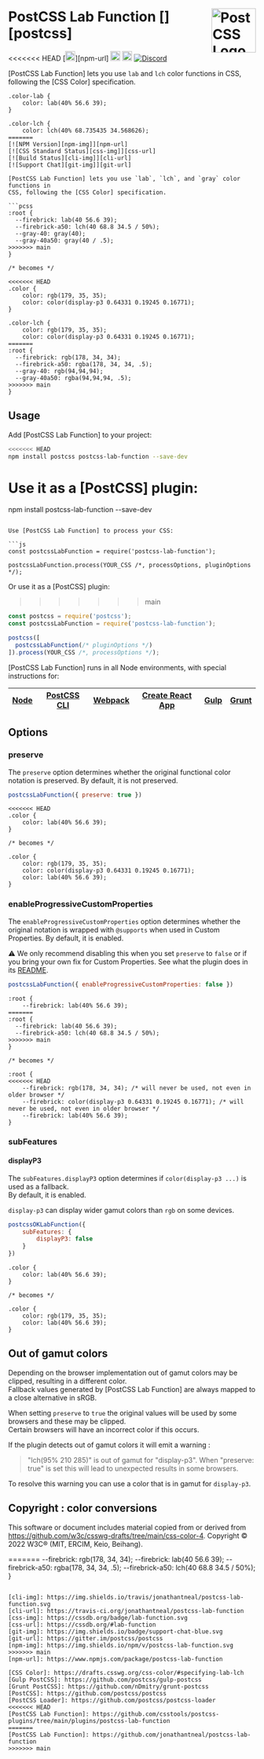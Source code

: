 # PostCSS Lab Function [<img src="https://postcss.github.io/postcss/logo.svg" alt="PostCSS Logo" width="90" height="90" align="right">][postcss]

<<<<<<< HEAD
[<img alt="npm version" src="https://img.shields.io/npm/v/postcss-lab-function.svg" height="20">][npm-url]
[<img alt="CSS Standard Status" src="https://cssdb.org/images/badges/lab-function.svg" height="20">][css-url]
[<img alt="Build Status" src="https://github.com/csstools/postcss-plugins/workflows/test/badge.svg" height="20">][cli-url]
[<img alt="Discord" src="https://shields.io/badge/Discord-5865F2?logo=discord&logoColor=white">][discord]


[PostCSS Lab Function] lets you use `lab` and `lch` color functions in
CSS, following the [CSS Color] specification.

```pcss
.color-lab {
	color: lab(40% 56.6 39);
}

.color-lch {
	color: lch(40% 68.735435 34.568626);
=======
[![NPM Version][npm-img]][npm-url]
[![CSS Standard Status][css-img]][css-url]
[![Build Status][cli-img]][cli-url]
[![Support Chat][git-img]][git-url]

[PostCSS Lab Function] lets you use `lab`, `lch`, and `gray` color functions in
CSS, following the [CSS Color] specification.

```pcss
:root {
  --firebrick: lab(40 56.6 39);
  --firebrick-a50: lch(40 68.8 34.5 / 50%);
  --gray-40: gray(40);
  --gray-40a50: gray(40 / .5);
>>>>>>> main
}

/* becomes */

<<<<<<< HEAD
.color {
	color: rgb(179, 35, 35);
	color: color(display-p3 0.64331 0.19245 0.16771);
}

.color-lch {
	color: rgb(179, 35, 35);
	color: color(display-p3 0.64331 0.19245 0.16771);
=======
:root {
  --firebrick: rgb(178, 34, 34);
  --firebrick-a50: rgba(178, 34, 34, .5);
  --gray-40: rgb(94,94,94);
  --gray-40a50: rgba(94,94,94, .5);
>>>>>>> main
}
```

## Usage

Add [PostCSS Lab Function] to your project:

```bash
<<<<<<< HEAD
npm install postcss postcss-lab-function --save-dev
```

Use it as a [PostCSS] plugin:
=======
npm install postcss-lab-function --save-dev
```

Use [PostCSS Lab Function] to process your CSS:

```js
const postcssLabFunction = require('postcss-lab-function');

postcssLabFunction.process(YOUR_CSS /*, processOptions, pluginOptions */);
```

Or use it as a [PostCSS] plugin:
>>>>>>> main

```js
const postcss = require('postcss');
const postcssLabFunction = require('postcss-lab-function');

postcss([
  postcssLabFunction(/* pluginOptions */)
]).process(YOUR_CSS /*, processOptions */);
```

[PostCSS Lab Function] runs in all Node environments, with special
instructions for:

| [Node](INSTALL.md#node) | [PostCSS CLI](INSTALL.md#postcss-cli) | [Webpack](INSTALL.md#webpack) | [Create React App](INSTALL.md#create-react-app) | [Gulp](INSTALL.md#gulp) | [Grunt](INSTALL.md#grunt) |
| --- | --- | --- | --- | --- | --- |

## Options

### preserve

The `preserve` option determines whether the original functional color notation
is preserved. By default, it is not preserved.

```js
postcssLabFunction({ preserve: true })
```

```pcss
<<<<<<< HEAD
.color {
	color: lab(40% 56.6 39);
}

/* becomes */

.color {
	color: rgb(179, 35, 35);
	color: color(display-p3 0.64331 0.19245 0.16771);
	color: lab(40% 56.6 39);
}
```

### enableProgressiveCustomProperties

The `enableProgressiveCustomProperties` option determines whether the original notation
is wrapped with `@supports` when used in Custom Properties. By default, it is enabled.

⚠️ We only recommend disabling this when you set `preserve` to `false` or if you bring your own fix for Custom Properties. See what the plugin does in its [README](https://github.com/csstools/postcss-plugins/tree/main/plugins/postcss-progressive-custom-properties#readme).

```js
postcssLabFunction({ enableProgressiveCustomProperties: false })
```

```pcss
:root {
	--firebrick: lab(40% 56.6 39);
=======
:root {
  --firebrick: lab(40 56.6 39);
  --firebrick-a50: lch(40 68.8 34.5 / 50%);
>>>>>>> main
}

/* becomes */

:root {
<<<<<<< HEAD
	--firebrick: rgb(178, 34, 34); /* will never be used, not even in older browser */
	--firebrick: color(display-p3 0.64331 0.19245 0.16771); /* will never be used, not even in older browser */
	--firebrick: lab(40% 56.6 39);
}
```

### subFeatures

#### displayP3

The `subFeatures.displayP3` option determines if `color(display-p3 ...)` is used as a fallback.<br>
By default, it is enabled.

`display-p3` can display wider gamut colors than `rgb` on some devices.

```js
postcssOKLabFunction({
	subFeatures: {
		displayP3: false
	}
})
```

```pcss
.color {
	color: lab(40% 56.6 39);
}

/* becomes */

.color {
	color: rgb(179, 35, 35);
	color: lab(40% 56.6 39);
}
```

## Out of gamut colors

Depending on the browser implementation out of gamut colors may be clipped, resulting in a different color.<br>
Fallback values generated by [PostCSS Lab Function] are always mapped to a close alternative in sRGB.

When setting `preserve` to `true` the original values will be used by some browsers and these may be clipped.<br>
Certain browsers will have an incorrect color if this occurs.

If the plugin detects out of gamut colors it will emit a warning :

> "lch(95% 210 285)" is out of gamut for "display-p3". When "preserve: true" is set this will lead to unexpected results in some browsers.

To resolve this warning you can use a color that is in gamut for `display-p3`.

## Copyright : color conversions

This software or document includes material copied from or derived from https://github.com/w3c/csswg-drafts/tree/main/css-color-4. Copyright © 2022 W3C® (MIT, ERCIM, Keio, Beihang).

[cli-url]: https://github.com/csstools/postcss-plugins/actions/workflows/test.yml?query=workflow/test
[css-url]: https://cssdb.org/#lab-function
[discord]: https://discord.gg/bUadyRwkJS
=======
  --firebrick: rgb(178, 34, 34);
  --firebrick: lab(40 56.6 39);
  --firebrick-a50: rgba(178, 34, 34, .5);
  --firebrick-a50: lch(40 68.8 34.5 / 50%);
}
```

[cli-img]: https://img.shields.io/travis/jonathantneal/postcss-lab-function.svg
[cli-url]: https://travis-ci.org/jonathantneal/postcss-lab-function
[css-img]: https://cssdb.org/badge/lab-function.svg
[css-url]: https://cssdb.org/#lab-function
[git-img]: https://img.shields.io/badge/support-chat-blue.svg
[git-url]: https://gitter.im/postcss/postcss
[npm-img]: https://img.shields.io/npm/v/postcss-lab-function.svg
>>>>>>> main
[npm-url]: https://www.npmjs.com/package/postcss-lab-function

[CSS Color]: https://drafts.csswg.org/css-color/#specifying-lab-lch
[Gulp PostCSS]: https://github.com/postcss/gulp-postcss
[Grunt PostCSS]: https://github.com/nDmitry/grunt-postcss
[PostCSS]: https://github.com/postcss/postcss
[PostCSS Loader]: https://github.com/postcss/postcss-loader
<<<<<<< HEAD
[PostCSS Lab Function]: https://github.com/csstools/postcss-plugins/tree/main/plugins/postcss-lab-function
=======
[PostCSS Lab Function]: https://github.com/jonathantneal/postcss-lab-function
>>>>>>> main
